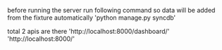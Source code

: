 before running the server
run following command so data will be added from the fixture automatically
'python manage.py syncdb'

total 2 apis are there
      'http://localhost:8000/dashboard/'
      'http://localhost:8000/'   
